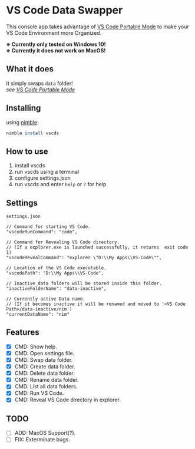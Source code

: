 # VS Code Data Swapper

This console app takes advantage of [VS Code Portable Mode](https://code.visualstudio.com/docs/editor/portable) to make your VS Code Environment more Organized.

**※ Currently only tested on Windows 10!**  
**※ Currently it does not work on MacOS!**

## What it does

It simply swaps `data` folder!  
_see [VS Code Portable Mode](https://code.visualstudio.com/docs/editor/portable)_

## Installing

using [nimble](https://github.com/nim-lang/nimble):

```nimble
nimble install vscds
```

## How to use

1. install vscds
1. run vscds using a terminal
1. configure settings.json
1. run vscds and enter `help` or `?` for help

## Settings

`settings.json`

```jsonc
// Command for starting VS Code.
"vscodeRunCommand": "code",

// Command for Revealing VS Code directory.
// (If a explorer.exe is launched successfully, it returns  exit code 1)
"vscodeRevealCommand": "explorer \"D:\\My Apps\\VS-Code\"",

// Location of the VS Code executable.
"vscodePath": "D:\\My Apps\\VS-Code",

// Inactive data folders will be stored inside this folder.
"inactiveFolderName": "data-inactive",

// Currently active Data name.
// (If it becomes inactive it will be renamed and moved to '<VS Code Path>/data-inactive/nim')
"currentDataName": "nim"
```

## Features
- [x] CMD: Show help.
- [x] CMD: Open settings file.
- [x] CMD: Swap data folder.
- [x] CMD: Create data folder.
- [x] CMD: Delete data folder.
- [x] CMD: Rename data folder.
- [x] CMD: List all data folders.
- [x] CMD: Run VS Code.
- [x] CMD: Reveal VS Code directory in explorer.

## TODO
- [ ] ADD: MacOS Support(?).
- [ ] FIX: Exterminate bugs.